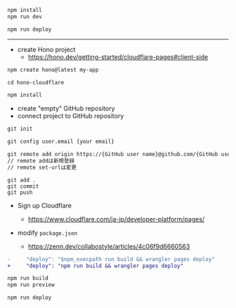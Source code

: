 ```txt
npm install
npm run dev
```

```txt
npm run deploy
```

---

- create Hono project
  - https://hono.dev/getting-started/cloudflare-pages#client-side
```txt
npm create hono@latest my-app

cd hono-cloudflare

npm install
```

- create "empty" GitHub repository
- connect project to GitHub repository
```txt
git init

git config user.email {your email}

git remote add origin https://{GitHub user name}@github.com/{GitHub user name}/{repository name}
// remote addは新規登録
// remote set-urlは変更
```

```
git add .
git commit
git push
```

- Sign up Cloudflare
  - https://www.cloudflare.com/ja-jp/developer-platform/pages/

- modify `package.json`
  - https://zenn.dev/collabostyle/articles/4c06f9d6660563
```diff
-     "deploy": "$npm_execpath run build && wrangler pages deploy"
+     "deploy": "npm run build && wrangler pages deploy"
```

```txt
npm run build
npm run preview

npm run deploy
```